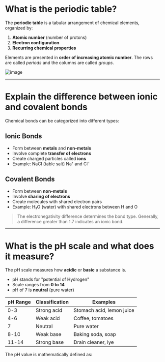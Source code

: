 # What is the periodic table?

The **periodic table** is a tabular arrangement of chemical elements, organized by:

1. **Atomic number** (number of protons)
2. **Electron configuration**
3. **Recurring chemical properties**

Elements are presented in **order of increasing atomic number**. The rows are called *periods* and the columns are called *groups*.

![image](https://github.com/user-attachments/assets/4f0610d3-a6c3-4ee1-b95d-d86814074009)

---

# Explain the difference between ionic and covalent bonds

Chemical bonds can be categorized into different types:

## Ionic Bonds
* Form between **metals** and **non-metals**
* Involve complete **transfer of electrons**
* Create charged particles called **ions**
* Example: NaCl (table salt) Na⁺ and Cl⁻

## Covalent Bonds
* Form between **non-metals**
* Involve **sharing of electrons**
* Create molecules with shared electron pairs
* Example: H₂O (water) with shared electrons between H and O

> The electronegativity difference determines the bond type. Generally, a difference greater than 1.7 indicates an ionic bond.

---

# What is the pH scale and what does it measure?

The pH scale measures how **acidic** or **basic** a substance is.

* pH stands for "**p**otential of **H**ydrogen"
* Scale ranges from **0 to 14**
* pH of 7 is **neutral** (pure water)

| pH Range | Classification | Examples |
|----------|----------------|----------|
| 0-3      | Strong acid    | Stomach acid, lemon juice |
| 4-6      | Weak acid      | Coffee, tomatoes |
| 7        | Neutral        | Pure water |
| 8-10     | Weak base      | Baking soda, soap |
| 11-14    | Strong base    | Drain cleaner, lye |

The pH value is mathematically defined as:

